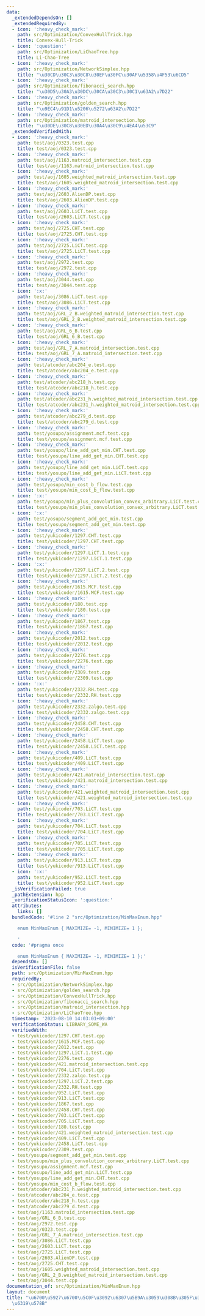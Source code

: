 ```yaml
---
data:
  _extendedDependsOn: []
  _extendedRequiredBy:
  - icon: ':heavy_check_mark:'
    path: src/Optimization/ConvexHullTrick.hpp
    title: Convex-Hull-Trick
  - icon: ':question:'
    path: src/Optimization/LiChaoTree.hpp
    title: Li-Chao-Tree
  - icon: ':heavy_check_mark:'
    path: src/Optimization/NetworkSimplex.hpp
    title: "\u30CD\u30C3\u30C8\u30EF\u30FC\u30AF\u5358\u4F53\u6CD5"
  - icon: ':heavy_check_mark:'
    path: src/Optimization/fibonacci_search.hpp
    title: "\u30D5\u30A3\u30DC\u30CA\u30C3\u30C1\u63A2\u7D22"
  - icon: ':heavy_check_mark:'
    path: src/Optimization/golden_search.hpp
    title: "\u9EC4\u91D1\u5206\u5272\u63A2\u7D22"
  - icon: ':heavy_check_mark:'
    path: src/Optimization/matroid_intersection.hpp
    title: "\u30DE\u30C8\u30ED\u30A4\u30C9\u4EA4\u53C9"
  _extendedVerifiedWith:
  - icon: ':heavy_check_mark:'
    path: test/aoj/0323.test.cpp
    title: test/aoj/0323.test.cpp
  - icon: ':heavy_check_mark:'
    path: test/aoj/1163.matroid_intersection.test.cpp
    title: test/aoj/1163.matroid_intersection.test.cpp
  - icon: ':heavy_check_mark:'
    path: test/aoj/1605.weighted_matroid_intersection.test.cpp
    title: test/aoj/1605.weighted_matroid_intersection.test.cpp
  - icon: ':heavy_check_mark:'
    path: test/aoj/2603.AlienDP.test.cpp
    title: test/aoj/2603.AlienDP.test.cpp
  - icon: ':heavy_check_mark:'
    path: test/aoj/2603.LiCT.test.cpp
    title: test/aoj/2603.LiCT.test.cpp
  - icon: ':heavy_check_mark:'
    path: test/aoj/2725.CHT.test.cpp
    title: test/aoj/2725.CHT.test.cpp
  - icon: ':heavy_check_mark:'
    path: test/aoj/2725.LiCT.test.cpp
    title: test/aoj/2725.LiCT.test.cpp
  - icon: ':heavy_check_mark:'
    path: test/aoj/2972.test.cpp
    title: test/aoj/2972.test.cpp
  - icon: ':heavy_check_mark:'
    path: test/aoj/3044.test.cpp
    title: test/aoj/3044.test.cpp
  - icon: ':x:'
    path: test/aoj/3086.LiCT.test.cpp
    title: test/aoj/3086.LiCT.test.cpp
  - icon: ':heavy_check_mark:'
    path: test/aoj/GRL_2_B.weighted_matroid_intersection.test.cpp
    title: test/aoj/GRL_2_B.weighted_matroid_intersection.test.cpp
  - icon: ':heavy_check_mark:'
    path: test/aoj/GRL_6_B.test.cpp
    title: test/aoj/GRL_6_B.test.cpp
  - icon: ':heavy_check_mark:'
    path: test/aoj/GRL_7_A.matroid_intersection.test.cpp
    title: test/aoj/GRL_7_A.matroid_intersection.test.cpp
  - icon: ':heavy_check_mark:'
    path: test/atcoder/abc204_e.test.cpp
    title: test/atcoder/abc204_e.test.cpp
  - icon: ':heavy_check_mark:'
    path: test/atcoder/abc218_h.test.cpp
    title: test/atcoder/abc218_h.test.cpp
  - icon: ':heavy_check_mark:'
    path: test/atcoder/abc231_h.weighted_matroid_intersection.test.cpp
    title: test/atcoder/abc231_h.weighted_matroid_intersection.test.cpp
  - icon: ':heavy_check_mark:'
    path: test/atcoder/abc279_d.test.cpp
    title: test/atcoder/abc279_d.test.cpp
  - icon: ':heavy_check_mark:'
    path: test/yosupo/assignment.mcf.test.cpp
    title: test/yosupo/assignment.mcf.test.cpp
  - icon: ':heavy_check_mark:'
    path: test/yosupo/line_add_get_min.CHT.test.cpp
    title: test/yosupo/line_add_get_min.CHT.test.cpp
  - icon: ':heavy_check_mark:'
    path: test/yosupo/line_add_get_min.LiCT.test.cpp
    title: test/yosupo/line_add_get_min.LiCT.test.cpp
  - icon: ':heavy_check_mark:'
    path: test/yosupo/min_cost_b_flow.test.cpp
    title: test/yosupo/min_cost_b_flow.test.cpp
  - icon: ':x:'
    path: test/yosupo/min_plus_convolution_convex_arbitrary.LiCT.test.cpp
    title: test/yosupo/min_plus_convolution_convex_arbitrary.LiCT.test.cpp
  - icon: ':x:'
    path: test/yosupo/segment_add_get_min.test.cpp
    title: test/yosupo/segment_add_get_min.test.cpp
  - icon: ':heavy_check_mark:'
    path: test/yukicoder/1297.CHT.test.cpp
    title: test/yukicoder/1297.CHT.test.cpp
  - icon: ':heavy_check_mark:'
    path: test/yukicoder/1297.LiCT.1.test.cpp
    title: test/yukicoder/1297.LiCT.1.test.cpp
  - icon: ':x:'
    path: test/yukicoder/1297.LiCT.2.test.cpp
    title: test/yukicoder/1297.LiCT.2.test.cpp
  - icon: ':heavy_check_mark:'
    path: test/yukicoder/1615.MCF.test.cpp
    title: test/yukicoder/1615.MCF.test.cpp
  - icon: ':heavy_check_mark:'
    path: test/yukicoder/180.test.cpp
    title: test/yukicoder/180.test.cpp
  - icon: ':heavy_check_mark:'
    path: test/yukicoder/1867.test.cpp
    title: test/yukicoder/1867.test.cpp
  - icon: ':heavy_check_mark:'
    path: test/yukicoder/2012.test.cpp
    title: test/yukicoder/2012.test.cpp
  - icon: ':heavy_check_mark:'
    path: test/yukicoder/2276.test.cpp
    title: test/yukicoder/2276.test.cpp
  - icon: ':heavy_check_mark:'
    path: test/yukicoder/2309.test.cpp
    title: test/yukicoder/2309.test.cpp
  - icon: ':x:'
    path: test/yukicoder/2332.RH.test.cpp
    title: test/yukicoder/2332.RH.test.cpp
  - icon: ':heavy_check_mark:'
    path: test/yukicoder/2332.zalgo.test.cpp
    title: test/yukicoder/2332.zalgo.test.cpp
  - icon: ':heavy_check_mark:'
    path: test/yukicoder/2458.CHT.test.cpp
    title: test/yukicoder/2458.CHT.test.cpp
  - icon: ':heavy_check_mark:'
    path: test/yukicoder/2458.LiCT.test.cpp
    title: test/yukicoder/2458.LiCT.test.cpp
  - icon: ':heavy_check_mark:'
    path: test/yukicoder/409.LiCT.test.cpp
    title: test/yukicoder/409.LiCT.test.cpp
  - icon: ':heavy_check_mark:'
    path: test/yukicoder/421.matroid_intersection.test.cpp
    title: test/yukicoder/421.matroid_intersection.test.cpp
  - icon: ':heavy_check_mark:'
    path: test/yukicoder/421.weighted_matroid_intersection.test.cpp
    title: test/yukicoder/421.weighted_matroid_intersection.test.cpp
  - icon: ':heavy_check_mark:'
    path: test/yukicoder/703.LiCT.test.cpp
    title: test/yukicoder/703.LiCT.test.cpp
  - icon: ':heavy_check_mark:'
    path: test/yukicoder/704.LiCT.test.cpp
    title: test/yukicoder/704.LiCT.test.cpp
  - icon: ':heavy_check_mark:'
    path: test/yukicoder/705.LiCT.test.cpp
    title: test/yukicoder/705.LiCT.test.cpp
  - icon: ':heavy_check_mark:'
    path: test/yukicoder/913.LiCT.test.cpp
    title: test/yukicoder/913.LiCT.test.cpp
  - icon: ':x:'
    path: test/yukicoder/952.LiCT.test.cpp
    title: test/yukicoder/952.LiCT.test.cpp
  _isVerificationFailed: true
  _pathExtension: hpp
  _verificationStatusIcon: ':question:'
  attributes:
    links: []
  bundledCode: '#line 2 "src/Optimization/MinMaxEnum.hpp"

    enum MinMaxEnum { MAXIMIZE= -1, MINIMIZE= 1 };

    '
  code: '#pragma once

    enum MinMaxEnum { MAXIMIZE= -1, MINIMIZE= 1 };'
  dependsOn: []
  isVerificationFile: false
  path: src/Optimization/MinMaxEnum.hpp
  requiredBy:
  - src/Optimization/NetworkSimplex.hpp
  - src/Optimization/golden_search.hpp
  - src/Optimization/ConvexHullTrick.hpp
  - src/Optimization/fibonacci_search.hpp
  - src/Optimization/matroid_intersection.hpp
  - src/Optimization/LiChaoTree.hpp
  timestamp: '2023-08-10 14:03:01+09:00'
  verificationStatus: LIBRARY_SOME_WA
  verifiedWith:
  - test/yukicoder/1297.CHT.test.cpp
  - test/yukicoder/1615.MCF.test.cpp
  - test/yukicoder/2012.test.cpp
  - test/yukicoder/1297.LiCT.1.test.cpp
  - test/yukicoder/2276.test.cpp
  - test/yukicoder/421.matroid_intersection.test.cpp
  - test/yukicoder/704.LiCT.test.cpp
  - test/yukicoder/2332.zalgo.test.cpp
  - test/yukicoder/1297.LiCT.2.test.cpp
  - test/yukicoder/2332.RH.test.cpp
  - test/yukicoder/952.LiCT.test.cpp
  - test/yukicoder/913.LiCT.test.cpp
  - test/yukicoder/1867.test.cpp
  - test/yukicoder/2458.CHT.test.cpp
  - test/yukicoder/703.LiCT.test.cpp
  - test/yukicoder/705.LiCT.test.cpp
  - test/yukicoder/180.test.cpp
  - test/yukicoder/421.weighted_matroid_intersection.test.cpp
  - test/yukicoder/409.LiCT.test.cpp
  - test/yukicoder/2458.LiCT.test.cpp
  - test/yukicoder/2309.test.cpp
  - test/yosupo/segment_add_get_min.test.cpp
  - test/yosupo/min_plus_convolution_convex_arbitrary.LiCT.test.cpp
  - test/yosupo/assignment.mcf.test.cpp
  - test/yosupo/line_add_get_min.LiCT.test.cpp
  - test/yosupo/line_add_get_min.CHT.test.cpp
  - test/yosupo/min_cost_b_flow.test.cpp
  - test/atcoder/abc231_h.weighted_matroid_intersection.test.cpp
  - test/atcoder/abc204_e.test.cpp
  - test/atcoder/abc218_h.test.cpp
  - test/atcoder/abc279_d.test.cpp
  - test/aoj/1163.matroid_intersection.test.cpp
  - test/aoj/GRL_6_B.test.cpp
  - test/aoj/2972.test.cpp
  - test/aoj/0323.test.cpp
  - test/aoj/GRL_7_A.matroid_intersection.test.cpp
  - test/aoj/3086.LiCT.test.cpp
  - test/aoj/2603.LiCT.test.cpp
  - test/aoj/2725.LiCT.test.cpp
  - test/aoj/2603.AlienDP.test.cpp
  - test/aoj/2725.CHT.test.cpp
  - test/aoj/1605.weighted_matroid_intersection.test.cpp
  - test/aoj/GRL_2_B.weighted_matroid_intersection.test.cpp
  - test/aoj/3044.test.cpp
documentation_of: src/Optimization/MinMaxEnum.hpp
layout: document
title: "\u6700\u5927\u6700\u5C0F\u3092\u6307\u5B9A\u3059\u308B\u305F\u3081\u306E\u5217\
  \u6319\u578B"
---
```

